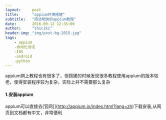 ```yaml
---
layout:     post
title:      "appium环境搭建"
subtitle:   "简洁明快的appium教程"
date:       2016-09-12 12:35:00
author:     "shiciki"
header-img: "img/post-bg-2015.jpg"
tags:
    - appium
    -自动化测试
	-IOS
	-android
	-python
---
```


appium网上教程也有很多了，但搭建的时候发现很多教程使用appium的版本较老，使得安装程序较为复杂，实际上并不需要那么复杂

#### 1.安装appium

appium可以直接去[官网]](http://appium.io/index.html?lang=zh)下载安装,从网页到文档都有中文，非常便利






